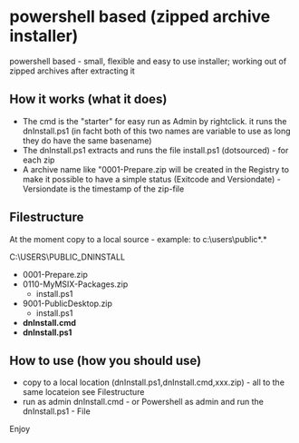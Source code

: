 # powershell based (zipped archive installer)
powershell based - small, flexible and easy to use installer; working out of zipped archives after extracting it


## How it works (what it does)
- The cmd is the "starter" for easy run as Admin by rightclick. it runs the dnInstall.ps1 (in facht both of this two names are variable to use as long they do have the same basename)
- The dnInstall.ps1 extracts and runs the file install.ps1 (dotsourced) - for each zip
- A archive name like "0001-Prepare.zip will be created in the Registry to make it possible to have a simple status (Exitcode and Versiondate) - Versiondate is the timestamp of the zip-file


## Filestructure
At the moment copy to a local source - example: to c:\users\public\*.*

C:\USERS\PUBLIC\_DNINSTALL
- 0001-Prepare.zip
- 0110-MyMSIX-Packages.zip
  - install.ps1
- 9001-PublicDesktop.zip
  - install.ps1
- **dnInstall.cmd**
- **dnInstall.ps1**


## How to use (how you should use)
- copy to a local location (dnInstall.ps1,dnInstall.cmd,xxx.zip) - all to the same locateion see Filestructure
- run as admin dnInstall.cmd - or Powershell as admin and run the dnInstall.ps1 - File

Enjoy
